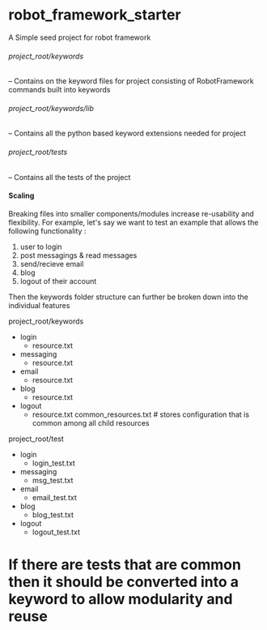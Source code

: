 robot_framework_starter
=======================

A Simple seed project for robot framework


###### project_root/keywords
– Contains on the keyword files for project consisting of
RobotFramework commands built into keywords
###### project_root/keywords/lib
– Contains all the python based keyword extensions needed for
project
###### project_root/tests
– Contains all the tests of the project

#### Scaling

Breaking files into smaller components/modules increase re-usability and flexibility. 
For example, let's say we want to test an example that allows the following functionality :

1. user to login
2. post messagings & read messages
3. send/recieve email
4. blog
5. logout of their account


Then the keywords folder structure can further be broken down into the individual features

project_root/keywords
  - login
      - resource.txt
  - messaging
      - resource.txt
  - email
      - resource.txt
  - blog
    - resource.txt
  - logout
      - resource.txt
  common_resources.txt # stores configuration that is common among all child resources


project_root/test
  - login
      - login_test.txt
  - messaging
      - msg_test.txt
  - email
      - email_test.txt
  - blog
    - blog_test.txt
  - logout
      - logout_test.txt
  
  # If there are tests that are common then it should be converted into a keyword to allow modularity and reuse
